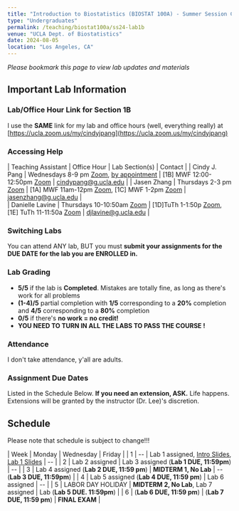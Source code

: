 ```yaml
---
title: "Introduction to Biostatistics (BIOSTAT 100A) - Summer Session C - Lab 1B"
type: "Undergraduates"
permalink: /teaching/biostat100a/ss24-lab1b
venue: "UCLA Dept. of Biostatistics"
date: 2024-08-05
location: "Los Angeles, CA"
---
```

*Please bookmark this page to view lab updates and materials*

## Important Lab Information   

### Lab/Office Hour Link for Section 1B  
I use the **SAME** link for my lab and office hours (well, everything really) at [https://ucla.zoom.us/my/cindyjpang](https://ucla.zoom.us/my/cindyjpang)  

### Accessing Help 

| Teaching Assistant | Office Hour                               | Lab Section(s)    | Contact |
| Cindy J. Pang      | Wednesdays 8-9 pm [Zoom](https://ucla.zoom.us/my/cindyjpang), [by appointment](https://app.simplymeet.me/cindyjpang) | [1B] MWF 12:00-12:50pm [Zoom](https://ucla.zoom.us/my/cindyjpang) | cindypang@g.ucla.edu |
| Jasen Zhang | Thursdays 2-3 pm [Zoom](https://ucla.zoom.us/j/91737617749?pwd=NHt2mPa9aID36lHBeNEqTYDBF8B1bL.1)    | [1A] MWF 11am-12pm [Zoom](https://ucla.zoom.us/j/94586489911?pwd=eJnNhnrE54xnMJPJWTJNdNJJ7YrlxA.1), [1C] MWF 1-2pm [Zoom](https://ucla.zoom.us/j/99202993255?pwd=6NMSSnWwyqduVMwhGkAiaUS28pYNSs.1 ) | jasenzhang@g.ucla.edu |  
| Danielle Lavine | Thursdays 10-10:50am [Zoom](https://ucla.zoom.us/j/91529408052 )  | [1D]TuTh 1-1:50p [Zoom](https://ucla.zoom.us/j/91529408052), [1E] TuTh 11-11:50a [Zoom](https://ucla.zoom.us/j/91529408052) | djlavine@g.ucla.edu | 

### Switching Labs  
You can attend ANY lab, BUT you must **submit your assignments for the DUE DATE for the lab you are ENROLLED in.**  

### Lab Grading  

* **5/5** if the lab is **Completed**. Mistakes are totally fine, as long as there's work for all problems  
* **(1-4)/5** partial completion with **1/5** corresponding to a **20%** completion and **4/5** corresponding to a **80%** completion  
* **0/5** if there's **no work = no credit!**  
* **YOU NEED TO TURN IN ALL THE LABS TO PASS THE COURSE !**  

### Attendance  

I don't take attendance, y'all are adults.  

### Assignment Due Dates  

Listed in the Schedule Below.  **If you need an extension, ASK.** Life happens. Extensions will be granted by the instructor (Dr. Lee)'s discretion.  

## Schedule  

Please note that schedule is subject to change!!!

| Week |  Monday                          | Wednesday                             |  Friday    |
| 1    | --                               | Lab 1 assigned, [Intro Slides](../files/Intro_SS24.pdf), [Lab 1 Slides](../files/Lab1_BlankSlides_SS24.pdf)                        | --         |
| 2    | Lab 2 assigned                   | Lab 3 assigned (**Lab 1 DUE, 11:59pm**)        | --         | 
| 3    | Lab 4 assigned (**Lab 2 DUE, 11:59 pm**)   | **MIDTERM 1, No Lab**                    | -- (**Lab 3 DUE, 11:59pm**)         |
| 4    | Lab 5 assigned (**Lab 4 DUE, 11:59 pm**)   | Lab 6 assigned                        | --         |
| 5    | LABOR DAY HOLIDAY                | **MIDTERM 2, No Lab**, Lab 7 assigned        | Lab (**Lab 5 DUE. 11:59pm**)         |
| 6    | (**Lab 6 DUE, 11:59 pm**)                  | (**Lab 7 DUE, 11:59 pm**)                       | **FINAL EXAM**        |
  
